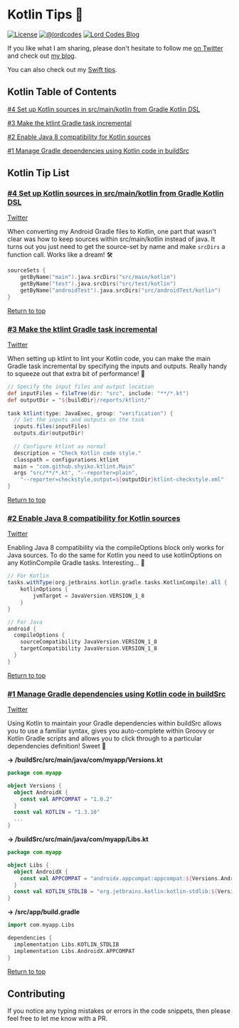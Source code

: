 # Kotlin Tips 🚀

[![License](https://img.shields.io/badge/license-Apache%202.0-green.svg)](https://github.com/lordcodes/lordcodes-dev-tips/blob/master/LICENSE)
[![@lordcodes](https://img.shields.io/badge/contact-@lordcodes-blue.svg?style=flat)](https://twitter.com/lordcodes)
[![Lord Codes Blog](https://img.shields.io/badge/blog-Lord%20Codes-yellow.svg?style=flat)](https://www.lordcodes.com)

If you like what I am sharing, please don't hesitate to follow me [on Twitter](https://twitter.com/lordcodes) and check out [my blog](https://www.lordcodes.com).

You can also check out my [Swift tips](swift-tips.md).

## Kotlin Table of Contents

[#4 Set up Kotlin sources in src/main/kotlin from Gradle Kotlin DSL](#4-set-up-kotlin-sources-in-srcmainkotlin-from-gradle-kotlin-dsl)

[#3 Make the ktlint Gradle task incremental](#3-make-the-ktlint-gradle-task-incremental)

[#2 Enable Java 8 compatibility for Kotlin sources](#2-enable-java-8-compatibility-for-kotlin-sources)

[#1 Manage Gradle dependencies using Kotlin code in buildSrc](#1-manage-gradle-dependencies-using-kotlin-code-in-buildsrc)

## Kotlin Tip List

### [#4 Set up Kotlin sources in src/main/kotlin from Gradle Kotlin DSL](https://twitter.com/lordcodes/status/1087031040009531394)

[Twitter](https://twitter.com/lordcodes/status/1087031040009531394)

When converting my Android Gradle files to Kotlin, one part that wasn't clear was how to keep sources within src/main/kotlin instead of java. It turns out you just need to get the source-set by name and make `srcDirs` a function call. Works like a dream! 🛠

```kotlin
sourceSets {
    getByName("main").java.srcDirs("src/main/kotlin")
    getByName("test").java.srcDirs("src/test/kotlin")
    getByName("androidTest").java.srcDirs("src/androidTest/kotlin")
}
```

[Return to top](#kotlin-tips-)

### [#3 Make the ktlint Gradle task incremental](https://twitter.com/lordcodes/status/1068119144141328384)

[Twitter](https://twitter.com/lordcodes/status/1068119144141328384)

When setting up ktlint to lint your Kotlin code, you can make the main Gradle task incremental by specifying the inputs and outputs. Really handy to squeeze out that extra bit of performance! 🚄

```groovy
// Specify the input files and output location
def inputFiles = fileTree(dir: "src", include: "**/*.kt")  
def outputDir = "${buildDir}/reports/ktlint/"  
  
task ktlint(type: JavaExec, group: "verification") {
  // Set the inputs and outputs on the task
  inputs.files(inputFiles)  
  outputs.dir(outputDir)  
  
  // Configure ktlint as normal
  description = "Check Kotlin code style."  
  classpath = configurations.ktlint  
  main = "com.github.shyiko.ktlint.Main"  
  args "src/**/*.kt", "--reporter=plain", 
    "--reporter=checkstyle,output=${outputDir}ktlint-checkstyle.xml"  
}
```

[Return to top](#kotlin-tips-)

### [#2 Enable Java 8 compatibility for Kotlin sources](https://twitter.com/lordcodes/status/1067822936093007872)

[Twitter](https://twitter.com/lordcodes/status/1067822936093007872)

Enabling Java 8 compatibility via the compileOptions block only works for Java sources. To do the same for Kotlin you need to use kotlinOptions on any KotlinCompile Gradle tasks. Interesting… 🤔

```groovy
// For Kotlin
tasks.withType(org.jetbrains.kotlin.gradle.tasks.KotlinCompile).all {  
    kotlinOptions {  
        jvmTarget = JavaVersion.VERSION_1_8  
    }  
}

// For Java
android {
  compileOptions {  
    sourceCompatibility JavaVersion.VERSION_1_8  
    targetCompatibility JavaVersion.VERSION_1_8  
  }
}
```

[Return to top](#kotlin-tips-)

### [#1 Manage Gradle dependencies using Kotlin code in buildSrc](https://twitter.com/lordcodes/status/1067417520393601024)

[Twitter](https://twitter.com/lordcodes/status/1067417520393601024)

Using Kotlin to maintain your Gradle dependencies within buildSrc allows you to use a familiar syntax, gives you auto-complete within Groovy or Kotlin Gradle scripts and allows you to click through to a particular dependencies definition! Sweet 🍭

**→ /buildSrc/src/main/java/com/myapp/Versions.kt**
```kotlin
package com.myapp

object Versions {
  object AndroidX {
    const val APPCOMPAT = "1.0.2"
  }
  const val KOTLIN = "1.3.10"
  ...
}
```

**→ /buildSrc/src/main/java/com/myapp/Libs.kt**
```kotlin
package com.myapp

object Libs {
  object AndroidX {
    const val APPCOMPAT = "androidx.appcompat:appcompat:${Versions.AndroidX.APPCOMPAT}"
  }
  const val KOTLIN_STDLIB = "org.jetbrains.kotlin:kotlin-stdlib:${Versions.KOTLIN}" 
}
```

**→ /src/app/build.gradle**
```groovy
import com.myapp.Libs

dependencies {
  implementation Libs.KOTLIN_STDLIB
  implementation Libs.AndroidX.APPCOMPAT
}
```

[Return to top](#kotlin-tips-)

## Contributing

If you notice any typing mistakes or errors in the code snippets, then please feel free to let me know with a PR.
